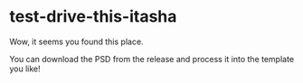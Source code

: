 # test-drive-this-itasha

Wow, it seems you found this place. 

You can download the PSD from the release and process it into the template you like!
